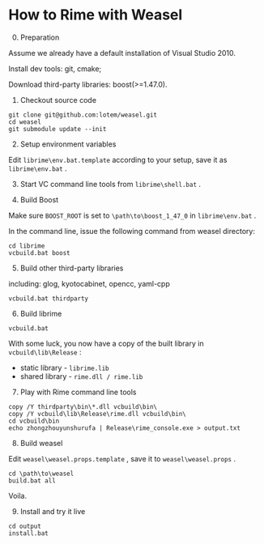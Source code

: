# How to Rime with Weasel #

0. Preparation

Assume we already have a default installation of Visual Studio 2010.

Install dev tools: git, cmake;

Download third-party libraries: boost(>=1.47.0).

1. Checkout source code

```
git clone git@github.com:lotem/weasel.git
cd weasel
git submodule update --init
```

2. Setup environment variables

Edit `librime\env.bat.template` according to your setup, save it as `librime\env.bat` .

3. Start VC command line tools from `librime\shell.bat` .

4. Build Boost

Make sure `BOOST_ROOT` is set to `\path\to\boost_1_47_0` in `librime\env.bat` .

In the command line, issue the following command from weasel directory:
```
cd librime
vcbuild.bat boost
```

5. Build other third-party libraries

including: glog, kyotocabinet, opencc, yaml-cpp
```
vcbuild.bat thirdparty
```

6. Build librime

```
vcbuild.bat
```

With some luck, you now have a copy of the built library in `vcbuild\lib\Release` :
  * static library - `librime.lib`
  * shared library - `rime.dll / rime.lib`

7. Play with Rime command line tools

```
copy /Y thirdparty\bin\*.dll vcbuild\bin\
copy /Y vcbuild\lib\Release\rime.dll vcbuild\bin\
cd vcbuild\bin
echo zhongzhouyunshurufa | Release\rime_console.exe > output.txt
```

8. Build weasel

Edit `weasel\weasel.props.template` , save it to `weasel\weasel.props` .

```
cd \path\to\weasel
build.bat all
```

Voila.

9. Install and try it live

```
cd output
install.bat
```